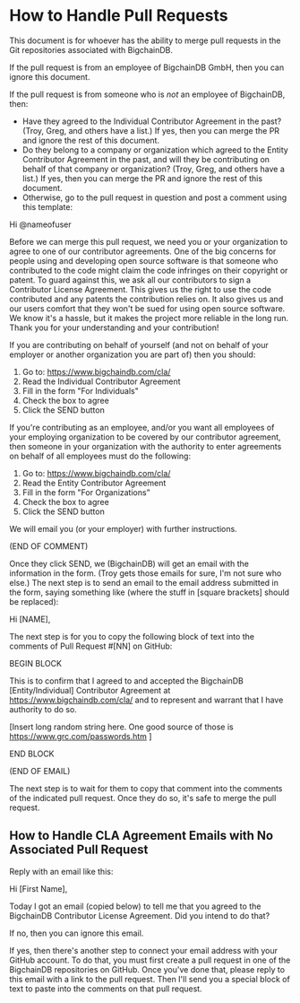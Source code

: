 # How to Handle Pull Requests

This document is for whoever has the ability to merge pull requests in the Git repositories associated with BigchainDB.

If the pull request is from an employee of BigchainDB GmbH, then you can ignore this document.

If the pull request is from someone who is _not_ an employee of BigchainDB, then:

* Have they agreed to the Individual Contributor Agreement in the past? (Troy, Greg, and others have a list.) If yes, then you can merge the PR and ignore the rest of this document.
* Do they belong to a company or organization which agreed to the Entity Contributor Agreement in the past, and will they be contributing on behalf of that company or organization? (Troy, Greg, and others have a list.) If yes, then you can merge the PR and ignore the rest of this document.
* Otherwise, go to the pull request in question and post a comment using this template:

Hi @nameofuser

Before we can merge this pull request, we need you or your organization to agree to one of our contributor agreements. One of the big concerns for people using and developing open source software is that someone who contributed to the code might claim the code infringes on their copyright or patent. To guard against this, we ask all our contributors to sign a Contributor License Agreement. This gives us the right to use the code contributed and any patents the contribution relies on. It also gives us and our users comfort that they won't be sued for using open source software. We know it's a hassle, but it makes the project more reliable in the long run. Thank you for your understanding and your contribution!

If you are contributing on behalf of yourself (and not on behalf of your employer or another organization you are part of) then you should:

1. Go to: https://www.bigchaindb.com/cla/
2. Read the Individual Contributor Agreement
3. Fill in the form "For Individuals"
4. Check the box to agree
5. Click the SEND button

If you're contributing as an employee, and/or you want all employees of your employing organization to be covered by our contributor agreement, then someone in your organization with the authority to enter agreements on behalf of all employees must do the following:

1. Go to: https://www.bigchaindb.com/cla/
2. Read the Entity Contributor Agreement
3. Fill in the form "For Organizations”
4. Check the box to agree
5. Click the SEND button

We will email you (or your employer) with further instructions.

(END OF COMMENT)

Once they click SEND, we (BigchainDB) will get an email with the information in the form. (Troy gets those emails for sure, I'm not sure who else.) The next step is to send an email to the email address submitted in the form, saying something like (where the stuff in [square brackets] should be replaced):

Hi [NAME],

The next step is for you to copy the following block of text into the comments of Pull Request #[NN] on GitHub:

BEGIN BLOCK

This is to confirm that I agreed to and accepted the BigchainDB [Entity/Individual] Contributor Agreement at https://www.bigchaindb.com/cla/ and to represent and warrant that I have authority to do so.

[Insert long random string here. One good source of those is https://www.grc.com/passwords.htm ]

END BLOCK

(END OF EMAIL)

The next step is to wait for them to copy that comment into the comments of the indicated pull request. Once they do so, it's safe to merge the pull request.

## How to Handle CLA Agreement Emails with No Associated Pull Request

Reply with an email like this:

Hi [First Name],

Today I got an email (copied below) to tell me that you agreed to the BigchainDB Contributor License Agreement. Did you intend to do that?

If no, then you can ignore this email.

If yes, then there's another step to connect your email address with your GitHub account. To do that, you must first create a pull request in one of the BigchainDB repositories on GitHub. Once you've done that, please reply to this email with a link to the pull request. Then I'll send you a special block of text to paste into the comments on that pull request.
